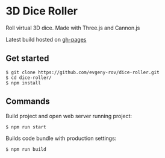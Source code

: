 # 3D Dice Roller
Roll virtual 3D dice. Made with Three.js and Cannon.js

Latest build hosted on [gh-pages](https://evgeny-rov.github.io/dice-roller/)
## Get started
```
$ git clone https://github.com/evgeny-rov/dice-roller.git
$ cd dice-roller/
$ npm install
```
## Commands
Build project and open web server running project:
```
$ npm run start
```
Builds code bundle with production settings:
```
$ npm run build
```
